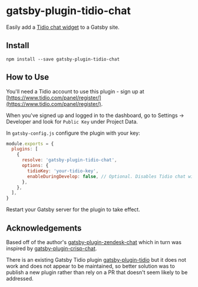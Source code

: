# gatsby-plugin-tidio-chat

Easily add a [Tidio chat widget](https://www.tidio.com/) to a Gatsby site.

## Install

`npm install --save gatsby-plugin-tidio-chat`

## How to Use

You'll need a Tidio account to use this plugin - sign up at [https://www.tidio.com/panel/register/](https://www.tidio.com/panel/register/).

When you've signed up and logged in to the dashboard, go to Settings -> Developer and look for `Public Key` under Project Data.

In `gatsby-config.js` configure the plugin with your key:

```js
module.exports = {
  plugins: [
    {
      resolve: 'gatsby-plugin-tidio-chat',
      options: {
        tidioKey: 'your-tidio-key',
        enableDuringDevelop: false, // Optional. Disables Tidio chat widget when running Gatsby dev server. Defaults to true.
      },
    },
  ],
}
```

Restart your Gatsby server for the plugin to take effect.

## Acknowledgements

Based off of the author's [gatsby-plugin-zendesk-chat](https://github.com/garethpbk/gatsby-plugin-zendesk-chat/) which in turn was inspired by [gatsby-plugin-crisp-chat](https://github.com/ryanditjia/gatsby-plugin-crisp-chat/).

There is an existing Gatsby Tidio plugin [gatsby-plugin-tidio](https://github.com/CodeDrips/gatsby-plugin-tidio) but it does not work and does not appear to be maintained, so better solution was to publish a new plugin rather than rely on a PR that doesn't seem likely to be addressed.
